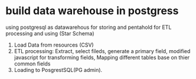 # build data warehouse in postgress

using postgresql as datawarehous for storing and pentahold for ETL processing and using 
(Star Schema)


1. Load Data from resources (CSV)
2. ETL processing:
Extract, select fileds, generate a primary field, modified javascript for transforming fields,
Mapping different tables base on thier common fields
3. Loading to PosgrestSQL(PG admin).

